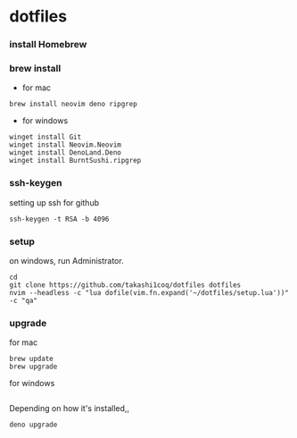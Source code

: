 # dotfiles

### install Homebrew

### brew install

- for mac
```
brew install neovim deno ripgrep
```
- for windows
```
winget install Git
winget install Neovim.Neovim
winget install DenoLand.Deno
winget install BurntSushi.ripgrep
```

### ssh-keygen

setting up ssh for github

```
ssh-keygen -t RSA -b 4096
```

### setup

on windows, run Administrator.

```
cd
git clone https://github.com/takashi1coq/dotfiles dotfiles
nvim --headless -c "lua dofile(vim.fn.expand('~/dotfiles/setup.lua'))" -c "qa"
```

### upgrade

for mac

```
brew update
brew upgrade
```

for windows

```
```

Depending on how it's installed,,

```
deno upgrade
```

